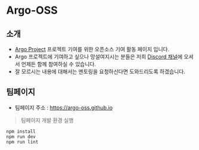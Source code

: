 # Argo-OSS

## 소개

- [Argo Project](https://github.com/argoproj) 프로젝트 기여를 위한 오픈소스 기여 활동 페이지 입니다.
- Argo 프로젝트에 기여하고 싶으나 망설여지시는 분들은 저희 [Discord 채널](https://discord.gg/u8eARV8hXw)에 오셔서 언제든 함께 참여하실 수 있습니다.
- 잘 모르시는 내용에 대해서는 멘토링을 요청하신다면 도와드리도록 하겠습니다.

## 팀페이지

- 팀페이지 주소 : https://argo-oss.github.io

> 팀페이지 개발 환경 실행

```
npm install
npm run dev
npm run lint
```
